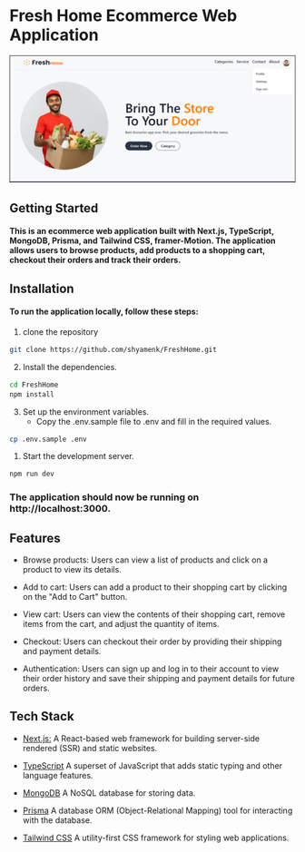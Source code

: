 # Fresh Home Ecommerce Web Application

![HomePage](screenshot.png)

## Getting Started

#### This is an ecommerce web application built with Next.js, TypeScript, MongoDB, Prisma, and Tailwind CSS, framer-Motion. The application allows users to browse products, add products to a shopping cart, checkout their orders and track their orders.

## Installation

#### To run the application locally, follow these steps:

1.  clone the repository

```bash
git clone https://github.com/shyamenk/FreshHome.git
```

2. Install the dependencies.

```bash
cd FreshHome
npm install
```

3. Set up the environment variables.
   - Copy the .env.sample file to .env and fill in the required values.

```bash
cp .env.sample .env
```

1. Start the development server.

```bash
npm run dev
```

### The application should now be running on http://localhost:3000.

## Features

- Browse products: Users can view a list of products and click on a product to
  view its details.

- Add to cart: Users can add a product to their shopping cart by clicking on the
  "Add to Cart" button.

- View cart: Users can view the contents of their shopping cart, remove items
  from the cart, and adjust the quantity of items.

- Checkout: Users can checkout their order by providing their shipping and
  payment details.

- Authentication: Users can sign up and log in to their account to view their
  order history and save their shipping and payment details for future orders.

## Tech Stack

- [Next.js:](https://nextjs.org/) A React-based web framework for building
  server-side rendered (SSR) and static websites.

- [TypeScript](https://www.typescriptlang.org/) A superset of JavaScript that
  adds static typing and other language features.

- [MongoDB](https://www.mongodb.com/cloud/atlas/register) A NoSQL database for
  storing data.

- [Prisma](https://www.prisma.io/docs/getting-started) A database ORM
  (Object-Relational Mapping) tool for interacting with the database.

- [Tailwind CSS](https://tailwindcss.com/docs/installation) A utility-first CSS
  framework for styling web applications.
